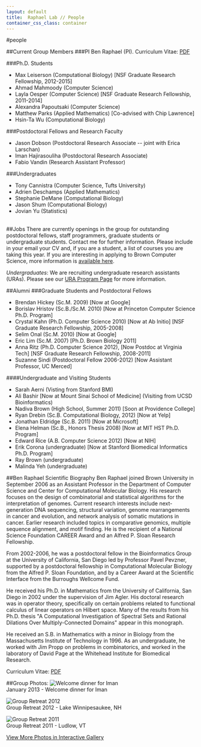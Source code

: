 ```yaml
---
layout: default
title:  Raphael Lab // People
container_css_class: container
---
```


#people

##Current Group Members
###PI
Ben Raphael (PI). Curriculum Vitae: [PDF](http://compbio.cs.brown.edu/people/BRaphael_CV.pdf)

###Ph.D. Students
* Max Leiserson (Computational Biology) [NSF Graduate Research Fellowship, 2012-2015]
* Ahmad Mahmoody (Computer Science)
* Layla Oesper (Computer Science) [NSF Graduate Research Fellowship, 2011-2014]
* Alexandra Papoutsaki (Computer Science)
* Matthew Parks (Applied Mathematics) [Co-advised with Chip Lawrence]
* Hsin-Ta Wu (Computational Biology)

###Postdoctoral Fellows and Research Faculty
* Jason Dobson (Postdoctoral Research Associate -- joint with Erica Larschan)
* Iman Hajirasouliha (Postdoctoral Research Associate)
* Fabio Vandin (Research Assistant Professor)

###Undergraduates
* Tony Cannistra (Computer Science, Tufts University)
* Adrien Deschamps (Applied Mathematics)
* Stephanie DeMane (Computational Biology)
* Jason Shum (Computational Biology)
* Jovian Yu (Statistics)

<a id="jobs"></a>  
##Jobs
There are currently openings in the group for outstanding postdoctoral fellows, staff programmers, graduate students or undergraduate students. Contact me for further information. Please include in your email your CV and, if you are a student, a list of courses you are taking this year. If you are interesting in applying to Brown Computer Science, more information is [available here](http://cs.brown.edu/).

*Undergraduates*: We are recruiting undergraduate research assistants (URAs). Please see our [URA Program Page](http://compbio.cs.brown.edu/ura) for more information.

##Alumni
###Graduate Students and Postdoctoral Fellows
* Brendan Hickey (Sc.M. 2009) [Now at Google]
* Borislav Hristov (Sc.B./Sc.M. 2010) [Now at Princeton Computer Science Ph.D. Program]
* Crystal Kahn (Ph.D. Computer Science 2010) [Now at Ab Initio] [NSF Graduate Research Fellowship, 2005-2008]
* Selim Onal (Sc.M. 2010) [Now at Google]
* Eric Lim (Sc.M. 2007) [Ph.D. Brown Biology 2011]
* Anna Ritz (Ph.D. Computer Science 2012), [Now Postdoc at Virginia Tech] [NSF Graduate Research Fellowship, 2008-2011]
* Suzanne Sindi (Postdoctoral Fellow 2006-2012) [Now Assistant Professor, UC Merced]

####Undergraduate and Visiting Students
* Sarah Aerni (Visting from Stanford BMI)
* Ali Bashir [Now at Mount Sinai School of Medicine] (Visiting from UCSD Bioinformatics)
* Nadiva Brown (High School, Summer 2011) [Soon at Providence College]
* Ryan Drebin (Sc.B. Computational Biology, 2012) [Now at Yelp]
* Jonathan Eldridge (Sc.B. 2011) [Now at Microsoft]
* Elena Helman (Sc.B., Honors Thesis 2008) [Now at MIT HST Ph.D. Program]
* Edward Rice (A.B. Computer Science 2012) [Now at NIH]
* Erik Corona (undergraduate) [Now at Stanford Biomedical Informatics Ph.D. Program]
* Ray Brown (undergraduate)
* Malinda Yeh (undergraduate)


##Ben Raphael Scientific Biography
Ben Raphael joined Brown University in September 2006 as an Assistant Professor in the Department of Computer Science and Center for Computational Molecular Biology. His research focuses on the design of combinatorial and statistical algorithms for the interpretation of genomes. Current research interests include next-generation DNA sequencing, structural variation, genome rearrangements in cancer and evolution, and network analysis of somatic mutations in cancer. Earlier research included topics in comparative genomics, multiple sequence alignment, and motif finding. He is the recipient of a National Science Foundation CAREER Award and an Alfred P. Sloan Research Fellowship.

From 2002-2006, he was a postdoctoral fellow in the Bioinformatics Group at the University of California, San Diego led by Professor Pavel Pevzner, supported by a postdoctoral fellowship in Computational Molecular Biology from the Alfred P. Sloan Foundation, and by a Career Award at the Scientific Interface from the Burroughs Wellcome Fund.

He received his Ph.D. in Mathematics from the University of California, San Diego in 2002 under the supervision of Jim Agler. His doctoral research was in operator theory, specifically on certain problems related to functional calculus of linear operators on Hilbert space.  Many of the results from his Ph.D. thesis "A Computational Investigation of Spectral Sets and Rational Dilations Over Multiply-Connected Domains" appear in this monograph.  

He received an S.B. in Mathematics with a minor in Biology from the Massachusetts Institute of Technology in 1996.  As an undergraduate, he worked with Jim Propp on problems in combinatorics, and worked in the laboratory of David Page at the Whitehead Institute for Biomedical Research.

Curriculum Vitae: [PDF](http://compbio.cs.brown.edu/people/BRaphael_CV.pdf)

##Group Photos:
![Welcome dinner for Iman](http://compbio.cs.brown.edu/people/images/January2013_cropped.jpg)  
January 2013 - Welcome dinner for Iman

![Group Retreat 2012](http://compbio.cs.brown.edu/people/images/Retreat2012_cropped.jpg)  
Group Retreat 2012 - Lake Winnipesaukee, NH

![Group Retreat 2011](http://compbio.cs.brown.edu/people/images/Retreat2011_cropped.jpeg)  
Group Retreat 2011 - Ludlow, VT

[View More Photos in Interactive Gallery](http://compbio.cs.brown.edu/people/gallery.html)
